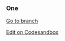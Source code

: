 
### One 

[Go to branch](https://github.com/johnlindquist/seven/tree/one) 

[Edit on Codesandbox](https://codesandbox.io/s/github/johnlindquist/seven/tree/one/?module=/src/index.js) 

